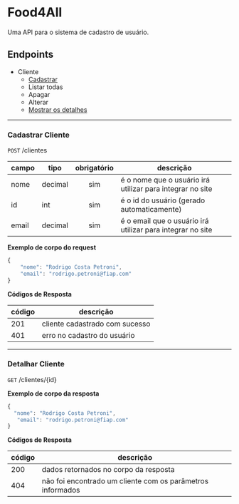 # Food4All

Uma API para o sistema de cadastro de usuário.

## Endpoints
- Cliente
    - [Cadastrar](#cadastrar-cliente)
    - Listar todas
    - Apagar
    - Alterar
    - [Mostrar os detalhes](#detalhar-cliente)

---

### Cadastrar Cliente
`POST` /clientes

| campo | tipo | obrigatório | descrição
|-------|------|:-------------:|--
| nome | decimal | sim | é o nome que o usuário irá utilizar para integrar no site
| id | int | sim | é o id do usuário (gerado automaticamente)
| email | decimal | sim | é o email que o usuário irá utilizar para integrar no site

**Exemplo de corpo do request**

```js
{
    "nome": "Rodrigo Costa Petroni",
    "email": "rodrigo.petroni@fiap.com"
}
```

**Códigos de Resposta**

| código | descrição 
|-|-
| 201 | cliente cadastrado com sucesso
| 401 | erro no cadastro do usuário

---

### Detalhar Cliente
`GET` /clientes/{id}

**Exemplo de corpo da resposta**

```js
{
  "nome": "Rodrigo Costa Petroni",
   "email": "rodrigo.petroni@fiap.com"
}
```

**Códigos de Resposta**

| código | descrição 
|-|-
| 200 | dados retornados no corpo da resposta
| 404 | não foi encontrado um cliente com os parâmetros informados
